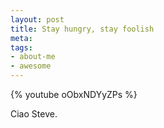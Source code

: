 ```yaml
--- 
layout: post
title: Stay hungry, stay foolish
meta: 
tags: 
- about-me
- awesome
---
```

{% youtube oObxNDYyZPs %}

Ciao Steve.

